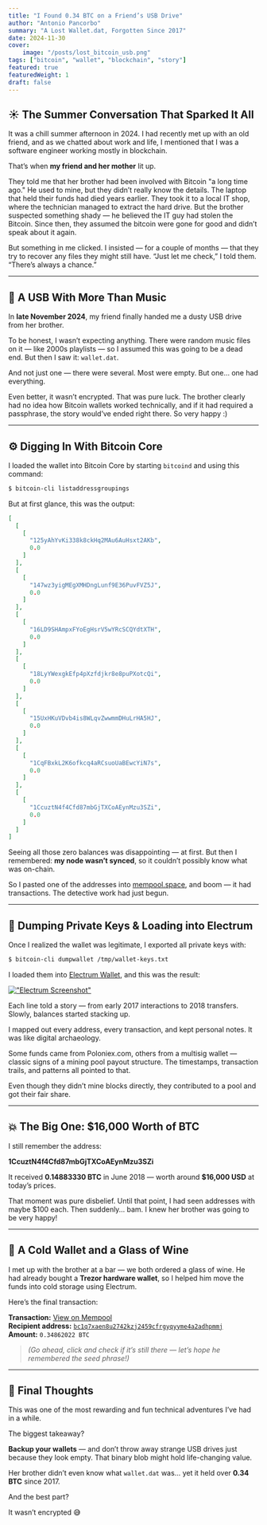 ```yaml
---
title: "I Found 0.34 BTC on a Friend’s USB Drive"
author: "Antonio Pancorbo"
summary: "A Lost Wallet.dat, Forgotten Since 2017"
date: 2024-11-30
cover:
    image: "/posts/lost_bitcoin_usb.png"
tags: ["bitcoin", "wallet", "blockchain", "story"]
featured: true
featuredWeight: 1
draft: false
---
```


## ☀️  The Summer Conversation That Sparked It All

It was a chill summer afternoon in 2024. I had recently met up with an old friend,
and as we chatted about work and life, I mentioned that I was a software engineer
working mostly in blockchain.

That’s when **my friend and her mother** lit up.

They told me that her brother had been involved with Bitcoin "a long time ago."
He used to mine, but they didn’t really know the details. The laptop that held
their funds had died years earlier. They took it to a local IT shop, where the
technician managed to extract the hard drive. But the brother suspected something
shady — he believed the IT guy had stolen the Bitcoin. Since then, they assumed
the bitcoin were gone for good and didn’t speak about it again.

But something in me clicked. I insisted — for a couple of months — that they try
to recover any files they might still have. “Just let me check,” I told them.
“There’s always a chance.”

---

## 💾 A USB With More Than Music

In **late November 2024**, my friend finally handed me a dusty USB drive from 
her brother.

To be honest, I wasn’t expecting anything. There were random music files on it
— like 2000s playlists — so I assumed this was going to be a dead end. But then
I saw it: `wallet.dat`.

And not just one — there were several. Most were empty. But one… one had everything.

Even better, it wasn’t encrypted. That was pure luck. The brother clearly had no
idea how Bitcoin wallets worked technically, and if it had required a passphrase,
the story would’ve ended right there. So very happy :)

---

## ⚙️  Digging In With Bitcoin Core

I loaded the wallet into Bitcoin Core by starting `bitcoind` and using this command:

```bash
$ bitcoin-cli listaddressgroupings
```

But at first glance, this was the output:

```json
[
  [
    [
      "125yAhYvKi338k8ckHq2MAu6AuHsxt2AKb",
      0.0
    ]
  ],
  [
    [
      "147wz3yigMEgXMHDngLunf9E36PuvFVZ5J",
      0.0
    ]
  ],
  [
    [
      "16LD9SHAmpxFYoEgHsrV5wYRcSCQYdtXTH",
      0.0
    ]
  ],
  [
    [
      "18LyYWexgkEfp4pXzfdjkr8e8puPXotcQi",
      0.0
    ]
  ],
  [
    [
      "15UxHKuVDvb4is8WLqvZwwmmDHuLrHA5HJ",
      0.0
    ]
  ],
  [
    [
      "1CqFBxkL2K6ofkcq4aRCsuoUaBEwcYiN7s",
      0.0
    ]
  ],
  [
    [
      "1CcuztN4f4Cfd87mbGjTXCoAEynMzu3SZi",
      0.0
    ]
  ]
]
```

Seeing all those zero balances was disappointing — at first. But then I remembered:
**my node wasn’t synced**, so it couldn’t possibly know what was on-chain.

So I pasted one of the addresses into [mempool.space](https://mempool.space/address/125yAhYvKi338k8ckHq2MAu6AuHsxt2AKb),
and boom — it had transactions. The detective work had just begun.

---

## 🔐 Dumping Private Keys & Loading into Electrum

Once I realized the wallet was legitimate, I exported all private keys with:

```bash
$ bitcoin-cli dumpwallet /tmp/wallet-keys.txt
```

I loaded them into [Electrum Wallet](https://electrum.org), and this was the result:

[!["Electrum Screenshot"](/posts/lost_bitcoin_electrum_screenshot.png#center)](https://www.tony.software/posts/lost_bitcoin_electrum_screenshot.png.png)

Each line told a story — from early 2017 interactions to 2018 transfers. Slowly,
balances started stacking up.

I mapped out every address, every transaction, and kept personal notes.
It was like digital archaeology.

Some funds came from Poloniex.com, others from a multisig wallet — classic signs
of a mining pool payout structure. The timestamps, transaction trails, and
patterns all pointed to that.

Even though they didn’t mine blocks directly, they contributed to a pool and
got their fair share.

---

## 💥 The Big One: $16,000 Worth of BTC

I still remember the address:

**1CcuztN4f4Cfd87mbGjTXCoAEynMzu3SZi**

It received **0.14883330 BTC** in June 2018 — worth around **$16,000 USD** at
today’s prices.

That moment was pure disbelief. Until that point, I had seen addresses with maybe
$100 each. Then suddenly… bam. I knew her brother was going to be very happy!

---

## 🍷 A Cold Wallet and a Glass of Wine

I met up with the brother at a bar — we both ordered a glass of wine. He had already
bought a **Trezor hardware wallet**, so I helped him move the funds into cold
storage using Electrum.

Here’s the final transaction:

**Transaction:** [View on Mempool](https://mempool.space/tx/8bd10c641f50150e00b518ac24914f42ffbbe14bf1c7d804ef0af145a9e5d7f6)  
**Recipient address:** [`bc1q7xaen8u2742kzj2459cfrgyqyyme4a2adhpmmj`](https://mempool.space/address/bc1q7xaen8u2742kzj2459cfrgyqyyme4a2adhpmmj)  
**Amount:** `0.34862022 BTC`  
> _(Go ahead, click and check if it’s still there — let’s hope he remembered the seed phrase!)_

---

## 🧾 Final Thoughts

This was one of the most rewarding and fun technical adventures I’ve had in a while.

The biggest takeaway?  

**Backup your wallets** — and don’t throw away strange USB drives just because they
look empty. That binary blob might hold life-changing value.

Her brother didn’t even know what `wallet.dat` was… yet it held over **0.34 BTC**
since 2017.

And the best part?  

It wasn’t encrypted 😅

